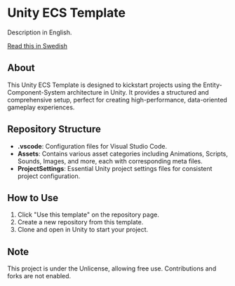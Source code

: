 # Unity ECS Template

Description in English.

[Read this in Swedish](./README.se.md)

## About

This Unity ECS Template is designed to kickstart projects using the Entity-Component-System architecture in Unity. It provides a structured and comprehensive setup, perfect for creating high-performance, data-oriented gameplay experiences.

## Repository Structure

- **.vscode**: Configuration files for Visual Studio Code.
- **Assets**: Contains various asset categories including Animations, Scripts, Sounds, Images, and more, each with corresponding meta files.
- **ProjectSettings**: Essential Unity project settings files for consistent project configuration.

## How to Use

1. Click "Use this template" on the repository page.
2. Create a new repository from this template.
3. Clone and open in Unity to start your project.

## Note

This project is under the Unlicense, allowing free use. Contributions and forks are not enabled.
